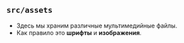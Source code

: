 ## `src/assets`

 * Здесь мы храним различные мультимедийные файлы.
 * Как правило это **шрифты** и **изображения**.
